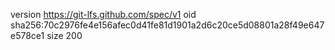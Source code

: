 version https://git-lfs.github.com/spec/v1
oid sha256:70c2976fe4e156afec0d41fe81d1901a2d6c20ce5d08801a28f49e647e578ce1
size 200
